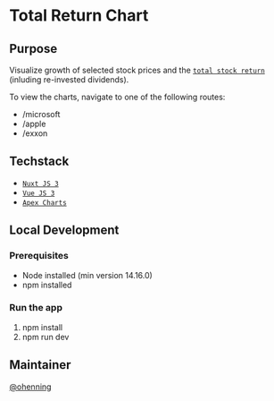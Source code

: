 # Total Return Chart

## Purpose

Visualize growth of selected stock prices and the [`total stock return`](https://financeformulas.net/Total-Stock-Return.html) (inluding re-invested dividends).

To view the charts, navigate to one of the following routes:

- /microsoft
- /apple
- /exxon

## Techstack

- [`Nuxt JS 3`](https://v3.nuxtjs.org/)
- [`Vue JS 3`](https://v3.vuejs.org/)
- [`Apex Charts`](https://apexcharts.com/)

## Local Development

### Prerequisites

- Node installed (min version 14.16.0)
- npm installed

### Run the app

1. npm install
2. npm run dev

## Maintainer

[@ohenning](https://github.com/ohenning)
